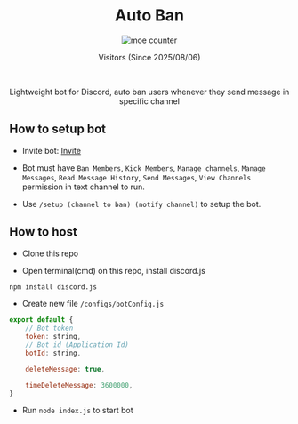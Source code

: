 <h1 align="center">
    Auto Ban
</h1>

<p align="center">
    <img src="https://count.getloli.com/@Auto-Ban?name=Auto-Ban&theme=gelbooru&padding=7&offset=0&align=center&scale=1&pixelated=1&darkmode=auto" alt="moe counter" />
    <p align="center"> Visitors (Since 2025/08/06) </p>
    <br>
    <p align="center"> Lightweight bot for Discord, auto ban users whenever they send message in specific channel </p>
</p>

## How to setup bot
 - Invite bot: [Invite](https://discord.com/oauth2/authorize?client_id=1402250342040731688)
 - Bot must have `Ban Members`, `Kick Members`, `Manage channels`, `Manage Messages`, `Read Message History`, `Send Messages`, `View Channels` permission in text channel to run.

 - Use `/setup (channel to ban) (notify channel)` to setup the bot.

## How to host
 - Clone this repo

 - Open terminal(cmd) on this repo, install discord.js

```bash
npm install discord.js
```

 - Create new file `/configs/botConfig.js`

```javascript
export default {
    // Bot token
    token: string,
    // Bot id (Application Id)
    botId: string,

    deleteMessage: true,

    timeDeleteMessage: 3600000,
}
```
 - Run `node index.js` to start bot
